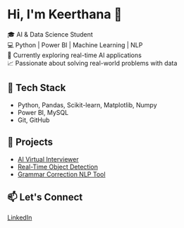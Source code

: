 # Hi, I'm Keerthana 👋

🎓 AI & Data Science Student  
💻 Python | Power BI | Machine Learning | NLP  
🌱 Currently exploring real-time AI applications  
📈 Passionate about solving real-world problems with data

## 🔧 Tech Stack
- Python, Pandas, Scikit-learn, Matplotlib, Numpy
- Power BI, MySQL
- Git, GitHub

## 📌 Projects
- [AI Virtual Interviewer](#)
- [Real-Time Object Detection](#)
- [Grammar Correction NLP Tool](#)

## 📫 Let's Connect
[LinkedIn](https://www.linkedin.com/in/keerthana183/)
